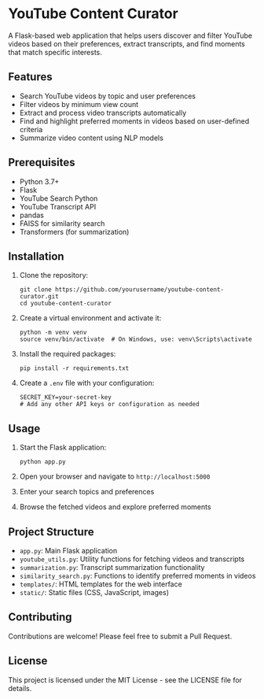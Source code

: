 # YouTube Content Curator

A Flask-based web application that helps users discover and filter YouTube videos based on their preferences, extract transcripts, and find moments that match specific interests.

## Features

- Search YouTube videos by topic and user preferences
- Filter videos by minimum view count
- Extract and process video transcripts automatically
- Find and highlight preferred moments in videos based on user-defined criteria
- Summarize video content using NLP models

## Prerequisites

- Python 3.7+
- Flask
- YouTube Search Python
- YouTube Transcript API
- pandas
- FAISS for similarity search
- Transformers (for summarization)

## Installation

1. Clone the repository:
   ```
   git clone https://github.com/yourusername/youtube-content-curator.git
   cd youtube-content-curator
   ```

2. Create a virtual environment and activate it:
   ```
   python -m venv venv
   source venv/bin/activate  # On Windows, use: venv\Scripts\activate
   ```

3. Install the required packages:
   ```
   pip install -r requirements.txt
   ```

4. Create a `.env` file with your configuration:
   ```
   SECRET_KEY=your-secret-key
   # Add any other API keys or configuration as needed
   ```

## Usage

1. Start the Flask application:
   ```
   python app.py
   ```

2. Open your browser and navigate to `http://localhost:5000`

3. Enter your search topics and preferences

4. Browse the fetched videos and explore preferred moments

## Project Structure

- `app.py`: Main Flask application
- `youtube_utils.py`: Utility functions for fetching videos and transcripts
- `summarization.py`: Transcript summarization functionality
- `similarity_search.py`: Functions to identify preferred moments in videos
- `templates/`: HTML templates for the web interface
- `static/`: Static files (CSS, JavaScript, images)

## Contributing

Contributions are welcome! Please feel free to submit a Pull Request.

## License

This project is licensed under the MIT License - see the LICENSE file for details.
